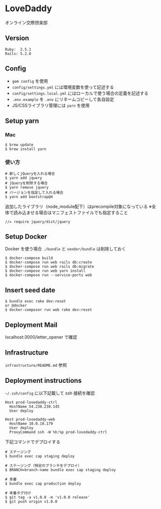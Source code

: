 # LoveDaddy

オンライン交際倶楽部

## Version

```
Ruby:  2.5.1
Rails: 5.2.0
```

## Config

- `gem config` を使用
- `config/settings.yml` には環境変数を使って記述する
- `config/settings.local.yml` にはローカルで使う場合の定義を記述する
- `.env.example` を `.env` にリネームコピーして各自設定
- JS/CSSライブラリ管理には `yarn` を使用

## Setup yarn

### Mac

```
$ brew update
$ brew install yarn
```

### 使い方

```
# 新しくjQueryを入れる場合
$ yarn add jquery
# jQueryを削除する場合
$ yarn remove jquery
# バージョンを指定して入れる場合
$ yarn add bootstrap@4
```

追加したライブラリ（node_module配下）はprecompile対象になっている
※全体で読み込ませる場合はマニフェストファイルでも指定すること

```
//= require jquery/dist/jquery
```

## Setup Docker

Docker を使う場合 `./bundle` と `vendor/bundle` は削除しておく

```
$ docker-compose build
$ docker-compose run web rails db:create
$ docker-compose run web rails db:migrate
$ docker-compose run web yarn install
$ docker-compose run --service-ports web
```

## Insert seed date

```
$ bundle exec rake dev:reset
or @docker
$ docker-composer run web rake dev:reset
```

## Deployment Mail

localhost:3000/letter_opener で確認

## Infrastructure

`infrastructure/README.md` 参照

## Deployment instructions

`~/.ssh/config` に以下記載して ssh 接続を確認

```
Host prod-lovedaddy-ctrl
  HostName 54.238.230.145
  User deploy

Host prod-lovedaddy-web
  HostName 10.0.10.179
  User deploy
  ProxyCommand ssh -W %h:%p prod-lovedaddy-ctrl
```

下記コマンドでデプロイする

```
# ステージング
$ bundle exec cap staging deploy

# ステージング（特定のブランチをデプロイ）
$ BRANCH=branch-name bundle exec cap staging deploy

# 本番
$ bundle exec cap production deploy

# 本番タグ付け
$ git tag -a v1.0.0 -m 'v1.0.0 release'
$ git push origin v1.0.0
```
